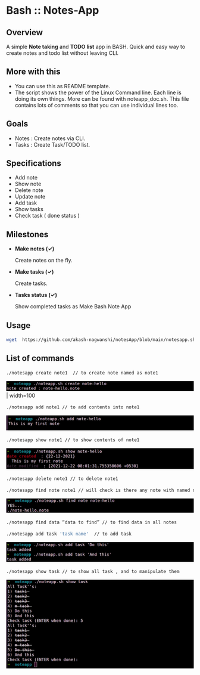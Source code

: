 # Bash :: Notes-App

## Overview 
A simple **Note taking** and **TODO list** app in BASH.
Quick and easy way to create notes and todo list without leaving CLI.

## More with this
* You can use this as README template.
* The script shows the power of the Linux Command line. Each line is doing its own things. More can be found with noteapp_doc.sh. This file contains lots of comments so that you can use individual lines too. 


## Goals
* Notes  : Create notes via CLI.
* Tasks :  Create Task/TODO list.


## Specifications
* Add note
* Show note
* Delete note
* Update note
* Add task
* Show tasks
* Check task ( done status )


## Milestones
* **Make notes (✓)**

   Create notes on the fly.

* **Make tasks (✓)**
  
  Create tasks. 

* **Tasks status (✓)**
  
  Show completed tasks as Make  Bash Note App

## Usage

```bash
wget  https://github.com/akash-nagwanshi/notesApp/blob/main/notesapp.sh &&  chmod a+x notesapp.sh
```

## List of commands
```bash
./notesapp create note1  // to create note named as note1
```
![alt text](images/create.png "Create notes") | width=100 

```bash
./notesapp add note1 // to add contents into note1
```
![alt text](images/add_note.png "Add notes")

```bash
./notesapp show note1 // to show contents of note1
```
![alt text](images/show_note.png "Show notes")


```bash
./notesapp delete note1 // to delete note1
```

```bash
./notesapp find note note1 // will check is there any note with named note1
```
![alt text](images/find_note.png "Find notes")

```bash
./notesapp find data “data to find” // to find data in all notes
```

```bash
./notesapp add task 'task name'  // to add task
```
![alt text](images/add_task.png "Add task")

```bash
./notesapp show task // to show all task , and to manipulate them
```
![alt text](images/show_task.png "Show task")
